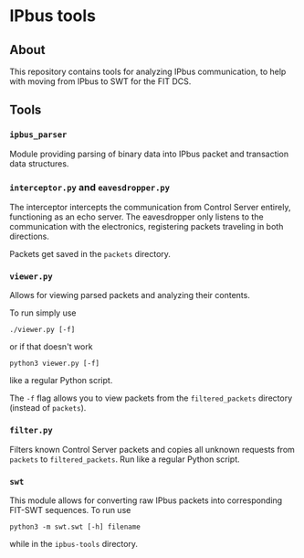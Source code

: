# IPbus tools
## About
This repository contains tools for analyzing IPbus communication, to help with moving from IPbus to SWT for the FIT DCS.

## Tools
### `ipbus_parser`
Module providing parsing of binary data into IPbus packet and transaction data structures. 

### `interceptor.py` and `eavesdropper.py`
The interceptor intercepts the communication from Control Server entirely, functioning as an echo server. The eavesdropper only listens to the communication with the electronics, registering packets traveling in both directions. 

Packets get saved in the `packets` directory.

### `viewer.py`
Allows for viewing parsed packets and analyzing their contents.

To run simply use
```
./viewer.py [-f]
```
or if that doesn't work
```
python3 viewer.py [-f]
```
like a regular Python script.

The `-f` flag allows you to view packets from the `filtered_packets` directory (instead of `packets`).

### `filter.py`
Filters known Control Server packets and copies all unknown requests from `packets` to `filtered_packets`. Run like a regular Python script.

### `swt`
This module allows for converting raw IPbus packets into corresponding FIT-SWT sequences. To run use
```
python3 -m swt.swt [-h] filename
```
while in the `ipbus-tools` directory.